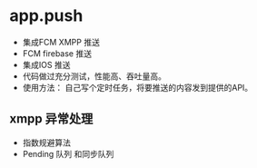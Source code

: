 # app.push
* 集成FCM XMPP 推送 
* FCM firebase 推送 
* 集成IOS 推送 
* 代码做过充分测试，性能高、吞吐量高。 
* 使用方法： 自己写个定时任务，将要推送的内容发到提供的API。

## xmpp 异常处理
* 指数规避算法
* Pending 队列 和同步队列

